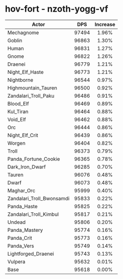 # hov-fort - nzoth-yogg-vf
| Actor | DPS | Increase |
|---|:---:|:---:|
|Mechagnome|97494|1.96%|
|Goblin|96863|1.30%|
|Human|96831|1.27%|
|Gnome|96822|1.26%|
|Draenei|96779|1.21%|
|Night_Elf_Haste|96773|1.21%|
|Nightborne|96544|0.97%|
|Highmountain_Tauren|96500|0.92%|
|Zandalari_Troll_Paku|96486|0.91%|
|Blood_Elf|96469|0.89%|
|Kul_Tiran|96464|0.88%|
|Void_Elf|96462|0.88%|
|Orc|96444|0.86%|
|Night_Elf_Crit|96439|0.86%|
|Worgen|96404|0.82%|
|Troll|96373|0.79%|
|Panda_Fortune_Cookie|96365|0.78%|
|Dark_Iron_Dwarf|96285|0.70%|
|Tauren|96076|0.48%|
|Dwarf|96073|0.48%|
|Maghar_Orc|95999|0.40%|
|Zandalari_Troll_Bwonsamdi|95833|0.22%|
|Panda_Haste|95825|0.22%|
|Zandalari_Troll_Kimbul|95817|0.21%|
|Undead|95806|0.20%|
|Panda_Mastery|95774|0.16%|
|Panda_Crit|95773|0.16%|
|Panda_Vers|95749|0.14%|
|Lightforged_Draenei|95743|0.13%|
|Vulpera|95632|0.01%|
|Base|95618|0.00%|
